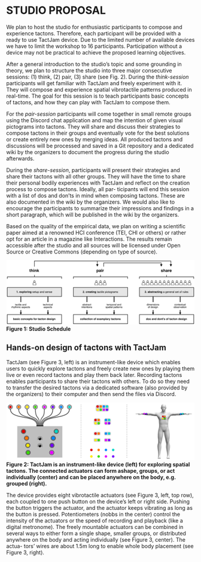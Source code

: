 # STUDIO PROPOSAL
We plan to host the studio for enthusiastic participants to compose
and experience tactons. Therefore, each participant will be provided
with a ready to use TactJam device. Due to the limited number of
available devices we have to limit the workshop to 16 participants.
Participation without a device may not be practical to achieve the
proposed learning objectives.

After a general introduction to the studio’s topic and some
grounding in theory, we plan to structure the studio into three
major consecutive sessions: (1) think, (2) pair, (3) share (see Fig. 2).
During the *think-session* participants will get familiar with TactJam
and freely experiment with it. They will compose and experience
spatial vibrotactile patterns produced in real-time. The goal for this
session is to teach participants basic concepts of tactons, and how
they can play with TactJam to compose them.

For the *pair-session* participants will come together in small
remote groups using the Discord chat application and map the
intention of given visual pictograms into tactons. They will share
and discuss their strategies to compose tactons in their groups and
eventually vote for the best solutions or create entirely new ones
by merging ideas. All produced tactons and discussions will be
processed and saved in a Git repository and a dedicated wiki by the
organizers to document the progress during the studio afterwards.

During the *share-session*, participants will present their strategies
and share their tactons with all other groups. They will have the
time to share their personal bodily experiences with TactJam and
reflect on the creation process to compose tactons. Ideally, all par-
ticipants will end this session with a list of dos and don’ts in mind
when composing tactons. These are also documented in the wiki
by the organizers. We would also like to encourage the participants
to summarize their impressions and findings in a short paragraph,
which will be published in the wiki by the organizers.

Based on the quality of the empirical data, we plan on writing a 
scientific paper aimed at a renowned HCI conference (TEI, CHI or
others) or rather opt for an article in a magazine like Interactions.
The results remain accessible after the studio and all sources will
be licensed under Open Source or Creative Commons (depending
on type of source).

![Figure 1](img/schedule_hor.jpg)
**Figure 1: Studio Schedule**

## Hands-on design of tactons with TactJam

TactJam (see Figure 3, left) is an instrument-like device which enables users
to quickly explore tactons and freely create new ones by playing
them live or even record tactons and play them back later. Recording
tactons enables participants to share their tactons with others. To do
so they need to transfer the desired tactons via a dedicated software
(also provided by the organizers) to their computer and then send
the files via Discord.

![Figure 2](img/TactJam_config_hor.jpg)
**Figure 2: TactJam is an instrument-like device (left) for exploring spatial tactons. The connected actuators can form ashape, groups, or act individually (center) and can be placed anywhere on the body, e.g. grouped (right).**

The device provides eight vibrotactile actuators (see Figure 3, left, top
row), each coupled to one push button on the device’s left or right
side. Pushing the button triggers the actuator, and the actuator
keeps vibrating as long as the button is pressed. Potentiometers
(nobbs in the center) control the intensity of the actuators or the
speed of recording and playback (like a digital metronome). The
freely mountable actuators can be combined in several ways to
either form a single shape, smaller groups, or distributed anywhere
on the body and acting individually (see Figure 3, center). The actua-
tors’ wires are about 1.5m long to enable whole body placement
(see Figure 3, right).


